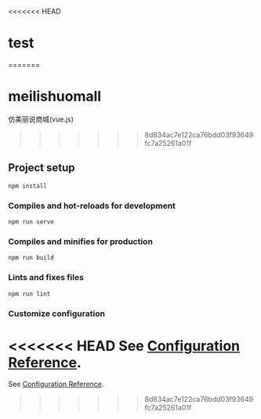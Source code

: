 <<<<<<< HEAD
# test
=======
# meilishuomall
仿美丽说商城(vue.js)
>>>>>>> 8d834ac7e122ca76bdd03f93649fc7a25261a01f

## Project setup
```
npm install
```

### Compiles and hot-reloads for development
```
npm run serve
```

### Compiles and minifies for production
```
npm run build
```

### Lints and fixes files
```
npm run lint
```

### Customize configuration
<<<<<<< HEAD
See [Configuration Reference](https://cli.vuejs.org/config/).
=======
See [Configuration Reference](https://cli.vuejs.org/config/).
>>>>>>> 8d834ac7e122ca76bdd03f93649fc7a25261a01f
